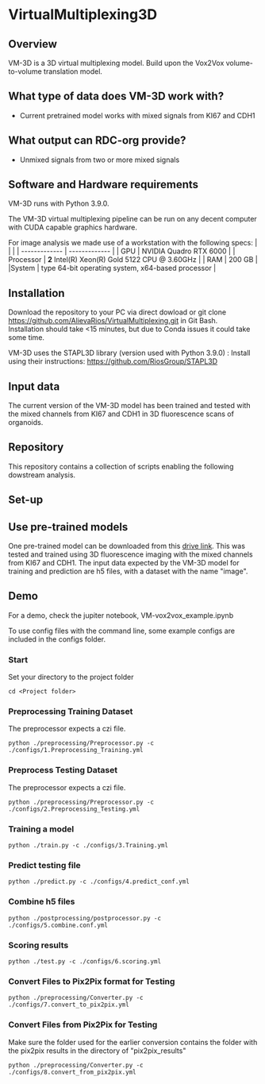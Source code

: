 # VirtualMultiplexing3D
## Overview
VM-3D is a 3D virtual multiplexing model. Build upon the Vox2Vox volume-to-volume translation model.

## What type of data does VM-3D work with?
- Current pretrained model works with mixed signals from KI67 and CDH1
## What output can RDC-org provide?
- Unmixed signals from two or more mixed signals
## Software and Hardware requirements
VM-3D runs with Python 3.9.0.

The VM-3D virtual multiplexing pipeline can be run on any decent computer with CUDA capable graphics hardware.

For image analysis we made use of a workstation with the following specs:
| | |
| ------------- | ------------- |
| GPU |		NVIDIA Quadro RTX 6000 |
| Processor | **2**	Intel(R) Xeon(R) Gold 5122 CPU @ 3.60GHz  |
| RAM |	200 GB |
|System | type	64-bit operating system, x64-based processor |


## Installation
Download the repository to your PC via direct dowload or git clone https://github.com/AlievaRios/VirtualMultiplexing.git in Git Bash.\
Installation should take <15 minutes, but due to Conda issues it could take some time.

VM-3D uses the STAPL3D library (version used with Python 3.9.0) :
Install using their instructions: https://github.com/RiosGroup/STAPL3D

## Input data
The current version of the VM-3D model has been trained and tested with the mixed channels from KI67 and CDH1 in 3D fluorescence scans of organoids.

## Repository
This repository contains a collection of scripts enabling the following dowstream analysis.

## Set-up

## Use pre-trained models

One pre-trained model can be downloaded from this [drive link](https://drive.google.com/file/d/1lxCriTK1MnWaDFuEir01BsZMumcmL5SF/view?usp=share_link). This was tested and trained using 3D fluorescence imaging with the mixed channels from KI67 and CDH1.
The input data expected by the VM-3D model for training and prediction are h5 files, with a dataset with the name "image".


## Demo

For a demo, check the jupiter notebook, VM-vox2vox_example.ipynb

To use config files with the command line, some example configs are included in the configs folder.

### Start
Set your directory to the project folder
```
cd <Project folder>
```

### Preprocessing Training Dataset
The preprocessor expects a czi file.
```
python ./preprocessing/Preprocessor.py -c ./configs/1.Preprocessing_Training.yml
```

### Preprocess Testing Dataset
The preprocessor expects a czi file.
```
python ./preprocessing/Preprocessor.py -c ./configs/2.Preprocessing_Testing.yml
```


### Training a model
```
python ./train.py -c ./configs/3.Training.yml
```

### Predict testing file
```
python ./predict.py -c ./configs/4.predict_conf.yml
```

### Combine h5 files
```
python ./postprocessing/postprocessor.py -c ./configs/5.combine.conf.yml
```

### Scoring results
```
python ./test.py -c ./configs/6.scoring.yml
```

### Convert Files to Pix2Pix format for Testing
```
python ./preprocessing/Converter.py -c ./configs/7.convert_to_pix2pix.yml
```

### Convert Files from Pix2Pix for Testing
Make sure the folder used for the earlier conversion contains the folder with the pix2pix results in the directory of "pix2pix_results"
```
python ./preprocessing/Converter.py -c ./configs/8.convert_from_pix2pix.yml
```


